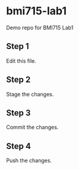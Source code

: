 # bmi715-lab1
Demo repo for BMI715 Lab1

## Step 1
Edit this file.

## Step 2
Stage the changes.

## Step 3 
Commit the changes.

## Step 4
Push the changes.